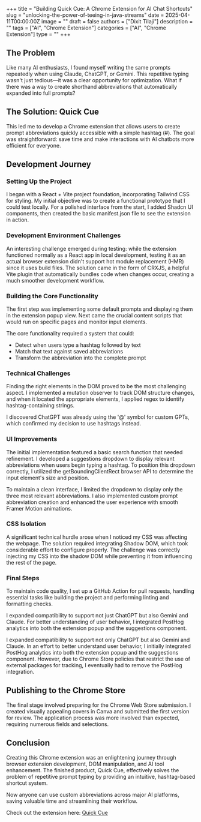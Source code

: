 +++
title = "Building Quick Cue: A Chrome Extension for AI Chat Shortcuts"
slug = "unlocking-the-power-of-teeing-in-java-streams"
date = 2025-04-11T00:00:00Z
image = ""
draft = false
authors = ["Dixit Tilaji"]
description = ""
tags = ["AI", "Chrome Extension"]
categories = ["AI", "Chrome Extension"]
type = ""
+++

## The Problem 

Like many AI enthusiasts, I found myself writing the same prompts repeatedly when using Claude, ChatGPT, or Gemini. This repetitive typing wasn't just tedious—it was a clear opportunity for optimization. What if there was a way to create shorthand abbreviations that automatically expanded into full prompts? 

## The Solution: Quick Cue 

This led me to develop a Chrome extension that allows users to create prompt abbreviations quickly accessible with a simple hashtag (#). The goal was straightforward: save time and make interactions with AI chatbots more efficient for everyone. 

## Development Journey 

### Setting Up the Project 

I began with a React + Vite project foundation, incorporating Tailwind CSS for styling. My initial objective was to create a functional prototype that I could test locally. For a polished interface from the start, I added Shadcn UI components, then created the basic manifest.json file to see the extension in action. 

### Development Environment Challenges 

An interesting challenge emerged during testing: while the extension functioned normally as a React app in local development, testing it as an actual browser extension didn't support hot module replacement (HMR) since it uses build files. The solution came in the form of CRXJS, a helpful Vite plugin that automatically bundles code when changes occur, creating a much smoother development workflow. 

### Building the Core Functionality 

The first step was implementing some default prompts and displaying them in the extension popup view. Next came the crucial content scripts that would run on specific pages and monitor input elements. 

The core functionality required a system that could: 

- Detect when users type a hashtag followed by text
- Match that text against saved abbreviations
- Transform the abbreviation into the complete prompt 

### Technical Challenges 

Finding the right elements in the DOM proved to be the most challenging aspect. I implemented a mutation observer to track DOM structure changes, and when it located the appropriate elements, I applied regex to identify hashtag-containing strings. 

I discovered ChatGPT was already using the '@' symbol for custom GPTs, which confirmed my decision to use hashtags instead. 

### UI Improvements 

The initial implementation featured a basic search function that needed refinement. I developed a suggestions dropdown to display relevant abbreviations when users begin typing a hashtag. To position this dropdown correctly, I utilized the getBoundingClientRect browser API to determine the input element's size and position. 

To maintain a clean interface, I limited the dropdown to display only the three most relevant abbreviations. I also implemented custom prompt abbreviation creation and enhanced the user experience with smooth Framer Motion animations. 

### CSS Isolation 

A significant technical hurdle arose when I noticed my CSS was affecting the webpage. The solution required integrating Shadow DOM, which took considerable effort to configure properly. The challenge was correctly injecting my CSS into the shadow DOM while preventing it from influencing the rest of the page. 

### Final Steps 

To maintain code quality, I set up a GitHub Action for pull requests, handling essential tasks like building the project and performing linting and formatting checks. 

I expanded compatibility to support not just ChatGPT but also Gemini and Claude. For better understanding of user behavior, I integrated PostHog analytics into both the extension popup and the suggestions component. 

I expanded compatibility to support not only ChatGPT but also Gemini and Claude. In an effort to better understand user behavior, I initially integrated PostHog analytics into both the extension popup and the suggestions component. However, due to Chrome Store policies that restrict the use of external packages for tracking, I eventually had to remove the PostHog integration. 

## Publishing to the Chrome Store 

The final stage involved preparing for the Chrome Web Store submission. I created visually appealing covers in Canva and submitted the first version for review. The application process was more involved than expected, requiring numerous fields and selections. 

## Conclusion 

Creating this Chrome extension was an enlightening journey through browser extension development, DOM manipulation, and AI tool enhancement. The finished product, Quick Cue, effectively solves the problem of repetitive prompt typing by providing an intuitive, hashtag-based shortcut system. 

Now anyone can use custom abbreviations across major AI platforms, saving valuable time and streamlining their workflow. 

Check out the extension here: [Quick Cue](https://chromewebstore.google.com/detail/quick-cue/pcdhefoofnagnpdmlepnlgkbmgapfijl)
